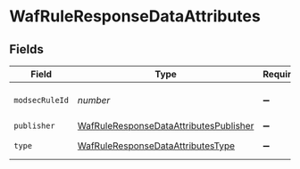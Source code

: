 # WafRuleResponseDataAttributes


## Fields

| Field                                                                                                                   | Type                                                                                                                    | Required                                                                                                                | Description                                                                                                             |
| ----------------------------------------------------------------------------------------------------------------------- | ----------------------------------------------------------------------------------------------------------------------- | ----------------------------------------------------------------------------------------------------------------------- | ----------------------------------------------------------------------------------------------------------------------- |
| `modsecRuleId`                                                                                                          | *number*                                                                                                                | :heavy_minus_sign:                                                                                                      | Corresponding ModSecurity rule ID.                                                                                      |
| `publisher`                                                                                                             | [WafRuleResponseDataAttributesPublisher](../../models/shared/wafruleresponsedataattributespublisher.md)                 | :heavy_minus_sign:                                                                                                      | Rule publisher.                                                                                                         |
| `type`                                                                                                                  | [WafRuleResponseDataAttributesType](../../models/shared/wafruleresponsedataattributestype.md)                           | :heavy_minus_sign:                                                                                                      | The rule's [type](https://docs.fastly.com/en/guides/managing-rules-on-the-fastly-waf#understanding-the-types-of-rules). |